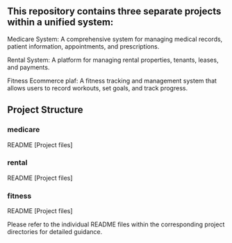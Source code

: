 ## This repository contains three separate projects within a unified system:

Medicare System: A comprehensive system for managing medical records, patient information, appointments, and prescriptions.

Rental System: A platform for managing rental properties, tenants, leases, and payments.

Fitness Ecommerce plaf: A fitness tracking and management system that allows users to record workouts, set goals, and track progress.

## Project Structure

### medicare
 README
 [Project files]
### rental
 README
 [Project files]
### fitness
 README
 [Project files]

Please refer to the individual README files within the corresponding project directories for detailed guidance.

